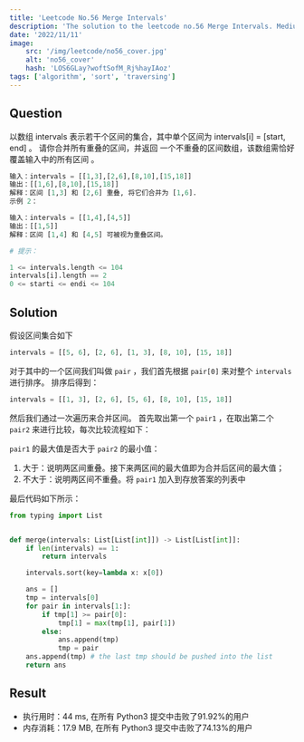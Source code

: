 ```yaml
---
title: 'Leetcode No.56 Merge Intervals'
description: 'The solution to the leetcode no.56 Merge Intervals. Medium level.'
date: '2022/11/11'
image:
    src: '/img/leetcode/no56_cover.jpg'
    alt: 'no56_cover'
    hash: 'LOS6GLay?woftSofM_Rj%hayIAoz'
tags: ['algorithm', 'sort', 'traversing']
---
```


## Question

以数组 intervals 表示若干个区间的集合，其中单个区间为 intervals\[i\] = \[start, end\] 。
请你合并所有重叠的区间，并返回 一个不重叠的区间数组，该数组需恰好覆盖输入中的所有区间 。

```python
输入：intervals = [[1,3],[2,6],[8,10],[15,18]]
输出：[[1,6],[8,10],[15,18]]
解释：区间 [1,3] 和 [2,6] 重叠, 将它们合并为 [1,6].
示例 2：

输入：intervals = [[1,4],[4,5]]
输出：[[1,5]]
解释：区间 [1,4] 和 [4,5] 可被视为重叠区间。

# 提示：

1 <= intervals.length <= 104
intervals[i].length == 2
0 <= starti <= endi <= 104
```

## Solution

假设区间集合如下

```python
intervals = [[5, 6], [2, 6], [1, 3], [8, 10], [15, 18]]
```

对于其中的一个区间我们叫做 `pair` ，我们首先根据 `pair[0]` 来对整个 `intervals` 进行排序。
排序后得到：

```python
intervals = [[1, 3], [2, 6], [5, 6], [8, 10], [15, 18]]
```

然后我们通过一次遍历来合并区间。
首先取出第一个 `pair1` ，在取出第二个 `pair2` 来进行比较，每次比较流程如下：

`pair1` 的最大值是否大于 `pair2` 的最小值：

1. 大于：说明两区间重叠。接下来两区间的最大值即为合并后区间的最大值；
2. 不大于：说明两区间不重叠。将 `pair1` 加入到存放答案的列表中

最后代码如下所示：

```python
from typing import List


def merge(intervals: List[List[int]]) -> List[List[int]]:
    if len(intervals) == 1:
        return intervals

    intervals.sort(key=lambda x: x[0])

    ans = []
    tmp = intervals[0]
    for pair in intervals[1:]:
        if tmp[1] >= pair[0]:
            tmp[1] = max(tmp[1], pair[1])
        else:
            ans.append(tmp)
            tmp = pair
    ans.append(tmp) # the last tmp should be pushed into the list
    return ans
```

## Result

- 执行用时：44 ms, 在所有 Python3 提交中击败了91.92%的用户
- 内存消耗：17.9 MB, 在所有 Python3 提交中击败了74.13%的用户
